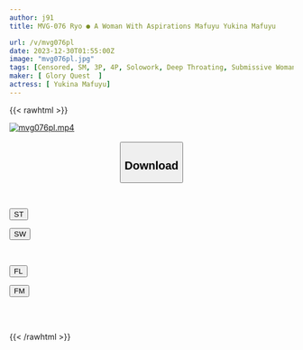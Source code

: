 ```yaml
---
author: j91
title: MVG-076 Ryo ● A Woman With Aspirations Mafuyu Yukina Mafuyu

url: /v/mvg076pl
date: 2023-12-30T01:55:00Z
image: "mvg076pl.jpg"
tags: [Censored, SM, 3P, 4P, Solowork, Deep Throating, Submissive Woman	]
maker: [ Glory Quest  ]
actress: [ Yukina Mafuyu]
---
```



{{< rawhtml >}}

<div class="video" data-videoid="kLOwowqrA1FOdl1">
    <a href="javascript:;">
        <img src="/v/mvg076pl/mvg076pl.jpg" width="WIDTH" height="HEIGHT" alt="mvg076pl.mp4" loading="lazy">
    </a>
</div>

<script type="text/javascript" src="https://j91.asia/asset/on-demand-st.js"></script>

<br>
  <link rel="stylesheet" href="https://j91.asia/asset/bs5.css">
  
  <center>
  <button class="btn btn-primary" type="button" data-bs-toggle="collapse" data-bs-target=".multi-collapse" aria-expanded="false" aria-controls="multiCollapseExample1 multiCollapseExample2"><h2>Download</h2></button></center>
</p>
<div class="row">
  <div class="col">
    <div class="collapse multi-collapse" id="multiCollapseExample1">
      <div class="card card-body">
	      	      <br>
<div class="buttons">  
<p><a href="https://streamtape.to/v/kLOwowqrA1FOdl1" target="_blank"><button class="btn-hover color-3"><i class="fa fa-download"></i> ST</button></a></p>
<p><a href="https://flaswish.com/sfdxf1c7lvo7" target="_blank"><button class="btn-hover color-2"><i class="fa fa-download"></i> SW</button></a></p></div>
    </div>
  </div>
</div>
  <div class="col">
    <div class="collapse multi-collapse" id="multiCollapseExample2">
      <div class="card card-body">
	      <br>
<div class="buttons">
<p><a href="javascript:;" target="_blank"><button class="btn-hover color-9"><i class="fa fa-download"></i> FL</button></a></p>
<p><a href="javascript:;" target="_blank"><button class="btn-hover color-8"><i class="fa fa-download"></i> FM</button></a></p></div>
<br><br>
      </div>
    </div>
  </div>
</div>

{{< /rawhtml >}}